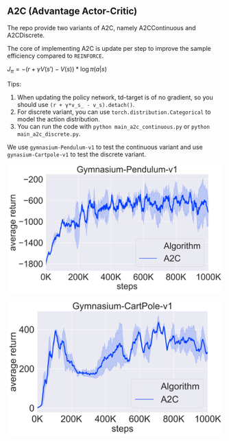 ## A2C (Advantage Actor-Critic)

The repo provide two variants of A2C, namely A2CContinuous and A2CDiscrete.

The core of implementing A2C is update per step to improve the sample efficiency compared to `REINFORCE`.

$J_\pi = - (r + \gamma V(s') - V(s)) * \log \pi(a|s)$

Tips:

1. When updating the policy network, td-target is of no gradient, so you should use `(r + γ*v_s_ - v_s).detach()`.
2. For discrete variant, you can use `torch.distribution.Categorical` to model the action distribution.
3. You can run the code with `python main_a2c_continuous.py` or `python main_a2c_discrete.py`.

We use `gymnasium-Pendulum-v1` to test the continuous variant and use `gynasium-Cartpole-v1` to test the discrete variant.

![The training curve on gymnasium-Pendulum-v1](Gymnasium-Pendulum-v1.png)

![The training curve on gynasium-Cartpole-v1](Gymnasium-CartPole-v1.png)